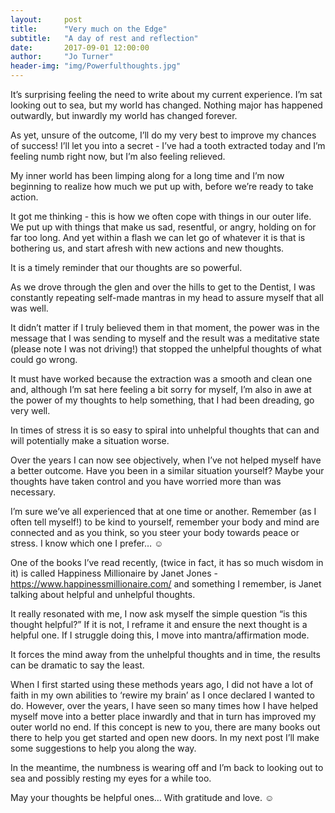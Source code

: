 ```yaml
---
layout:     post
title:      "Very much on the Edge"
subtitle:   "A day of rest and reflection"
date:       2017-09-01 12:00:00
author:     "Jo Turner"
header-img: "img/Powerfulthoughts.jpg"
---
```

It’s surprising feeling the need to write about my current experience. I’m sat looking out to sea, but my world has changed. Nothing major has happened outwardly, but inwardly my world has changed forever. 

As yet, unsure of the outcome, I’ll do my very best to improve my chances of success! I’ll let you into a secret - I’ve had a tooth extracted today and I’m feeling numb right now, but I’m also feeling relieved. 

My inner world has been limping along for a long time and I’m now beginning to realize how much we put up with, before we’re ready to take action.

It got me thinking - this is how we often cope with things in our outer life.  We put up with things that make us sad, resentful, or angry, holding on for far too long. And yet within a flash we can let go of whatever it is that is bothering us, and start afresh with new actions and new thoughts. 

It is a timely reminder that our thoughts are so powerful. 

As we drove through the glen and over the hills to get to the Dentist, I was constantly repeating self-made mantras in my head to assure myself that all was well. 

It didn’t matter if I truly believed them in that moment, the power was in the message that I was sending to myself and the result was a meditative state (please note I was not driving!) that stopped the unhelpful thoughts of what could go wrong.

It must have worked because the extraction was a smooth and clean one and, although I’m sat here feeling a bit sorry for myself, I’m also in awe at the power of my thoughts to help something, that I had been dreading, go very well.

In times of stress it is so easy to spiral into unhelpful thoughts that can and will potentially make a situation worse. 

Over the years I can now see objectively, when I’ve not helped myself have a better outcome. Have you been in a similar situation yourself? Maybe your thoughts have taken control and you have worried more than was necessary. 

I’m sure we’ve all experienced that at one time or another. Remember (as I often tell myself!) to be kind to yourself, remember your body and mind are connected and as you think, so you steer your body towards peace or stress. I know which one I prefer… ☺

One of the books I’ve read recently, (twice in fact, it has so much wisdom in it) is called Happiness Millionaire by Janet Jones - <a href=":http://www.happinessmillionaire.com/">https://www.happinessmillionaire.com/</a> and something I remember, is Janet talking about helpful and unhelpful thoughts.

It really resonated with me, I now ask myself the simple question “is this thought helpful?” If it is not, I reframe it and ensure the next thought is a helpful one. If I struggle doing this, I move into mantra/affirmation mode. 

It forces the mind away from the unhelpful thoughts and in time, the results can be dramatic to say the least. 

When I first started using these methods years ago, I did not have a lot of faith in my own abilities to ‘rewire my brain’ as I once declared I wanted to do.  However, over the years, I have seen so many times how I have helped myself move into a better place inwardly and that in turn has improved my outer world no end.
If this concept is new to you, there are many books out there to help you get started and open new doors. In my next post I’ll make some suggestions to help you along the way. 

In the meantime, the numbness is wearing off and I’m back to looking out to sea and possibly resting my eyes for a while too. 

May your thoughts be helpful ones… With gratitude and love. ☺
